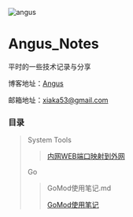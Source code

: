 ![angus](https://blog.cocofan.cn/wp-content/uploads/2019/10/Angus.jpg "angus")

# Angus_Notes



平时的一些技术记录与分享

博客地址：[Angus](https://blog.cocofan.cn)

邮箱地址：xiaka53@gmail.com



### 目录

>System Tools
>
>>[内网WEB端口映射到外网](https://github.com/xiaka53/angus_notes/blob/master/System%20Tools/%E5%86%85%E7%BD%91WEB%E7%AB%AF%E5%8F%A3%E6%98%A0%E5%B0%84%E5%88%B0%E5%A4%96%E7%BD%91.md)
>
>Go
>
>>GoMod使用笔记.md
>>
>>[GoMod使用笔记](https://github.com/xiaka53/angus_notes/blob/master/Go/GoMod%E4%BD%BF%E7%94%A8%E7%AC%94%E8%AE%B0.md)

